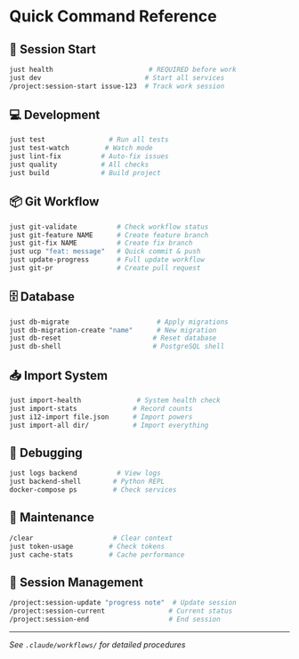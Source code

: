 # Quick Command Reference

## 🚦 Session Start
```bash
just health                        # REQUIRED before work
just dev                          # Start all services
/project:session-start issue-123  # Track work session
```

## 💻 Development
```bash
just test                # Run all tests
just test-watch         # Watch mode
just lint-fix          # Auto-fix issues  
just quality           # All checks
just build             # Build project
```

## 📦 Git Workflow
```bash
just git-validate          # Check workflow status
just git-feature NAME      # Create feature branch
just git-fix NAME          # Create fix branch
just ucp "feat: message"   # Quick commit & push
just update-progress       # Full update workflow
just git-pr                # Create pull request
```

## 🗄️ Database
```bash
just db-migrate                      # Apply migrations
just db-migration-create "name"      # New migration
just db-reset                       # Reset database
just db-shell                       # PostgreSQL shell
```

## 📥 Import System
```bash
just import-health              # System health check
just import-stats              # Record counts
just i12-import file.json      # Import powers
just import-all dir/           # Import everything
```

## 🐛 Debugging
```bash
just logs backend          # View logs
just backend-shell        # Python REPL
docker-compose ps         # Check services
```

## 🧹 Maintenance
```bash
/clear                    # Clear context
just token-usage         # Check tokens
just cache-stats         # Cache performance
```

## 📝 Session Management
```bash
/project:session-update "progress note"  # Update session
/project:session-current                # Current status
/project:session-end                    # End session
```

---
*See `.claude/workflows/` for detailed procedures*
